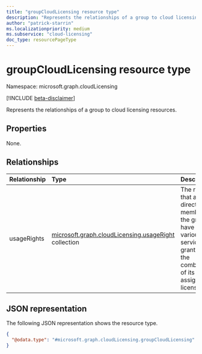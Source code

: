 ```yaml
---
title: "groupCloudLicensing resource type"
description: "Represents the relationships of a group to cloud licensing resources."
author: "patrick-starrin"
ms.localizationpriority: medium
ms.subservice: "cloud-licensing"
doc_type: resourcePageType
---
```


# groupCloudLicensing resource type

Namespace: microsoft.graph.cloudLicensing

[!INCLUDE [beta-disclaimer](../../includes/beta-disclaimer.md)]

Represents the relationships of a group to cloud licensing resources.

## Properties
None.

## Relationships
|Relationship|Type|Description|
|:---|:---|:---|
|usageRights|[microsoft.graph.cloudLicensing.usageRight](../resources/cloudlicensing-usageright.md) collection|The rights that all direct members of the group have to use various services, granted by the combination of its assigned licenses.|

## JSON representation
The following JSON representation shows the resource type.
<!-- {
  "blockType": "resource",
  "@odata.type": "microsoft.graph.cloudLicensing.groupCloudLicensing"
}
-->
``` json
{
  "@odata.type": "#microsoft.graph.cloudLicensing.groupCloudLicensing"
}
```
